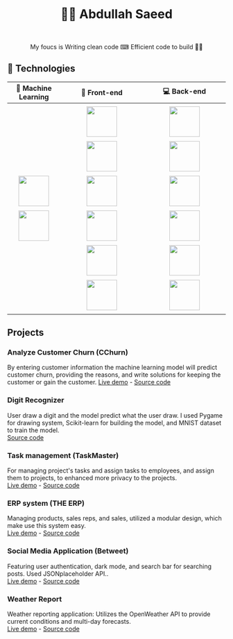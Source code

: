 <h1 align="center">👨‍💻 Abdullah Saeed</h3>
</br>
<p align="center">My foucs is Writing clean code ⌨ Efficient code to build 🏄‍♂️</p>
  
## 🔨 Technologies
<table>
  <thead>
      <th>🤖 Machine Learning</th>
      <th>🎨 Front-end</th>
      <th>💻 Back-end</th>
  </thead>
  <tbody>
    <tr>
      <td align="center">  
        <img width="70px" style="padding: 5px 10px;" src="https://cdn.jsdelivr.net/gh/devicons/devicon@latest/icons/scikitlearn/scikitlearn-original.svg"/>
        <img width="70px" style="padding: 5px 10px;" src="https://cdn.jsdelivr.net/gh/devicons/devicon@latest/icons/tensorflow/tensorflow-original.svg"/>
      </td>
       <td align="center">
        <img width="70px" style="padding: 5px 10px;" src="https://cdn.jsdelivr.net/gh/devicons/devicon@latest/icons/javascript/javascript-original.svg" />
        <img width="70px" style="padding: 5px 10px;" src="https://cdn.jsdelivr.net/gh/devicons/devicon@latest/icons/react/react-original.svg" />
        <img width="70px" style="padding: 5px 10px;" src="https://cdn.jsdelivr.net/gh/devicons/devicon@latest/icons/typescript/typescript-original.svg" />
        <img width="70px" style="padding: 5px 10px;" src="https://cdn.jsdelivr.net/gh/devicons/devicon@latest/icons/nextjs/nextjs-original.svg" />
        <img width="70px" style="padding: 5px 10px;" src="https://cdn.jsdelivr.net/gh/devicons/devicon@latest/icons/tailwindcss/tailwindcss-original.svg" />
        <img width="70px" style="padding: 5px 10px;" src="https://cdn.jsdelivr.net/gh/devicons/devicon@latest/icons/redux/redux-original.svg" />
      </td>
      <td align="center">
        <img width="70px" style="padding: 5px 10px;" src="https://cdn.jsdelivr.net/gh/devicons/devicon@latest/icons/nodejs/nodejs-original-wordmark.svg" />
        <img width="70px" style="padding: 5px 10px;" src="https://cdn.jsdelivr.net/gh/devicons/devicon@latest/icons/typescript/typescript-original.svg" />
        <img width="70px" style="padding: 5px 10px;" src="https://cdn.jsdelivr.net/gh/devicons/devicon@latest/icons/express/express-original.svg" />
        <img width="70px" style="padding: 5px 10px;" src="https://cdn.jsdelivr.net/gh/devicons/devicon@latest/icons/prisma/prisma-original.svg" />
        <img width="70px" style="padding: 5px 10px;" src="https://cdn.jsdelivr.net/gh/devicons/devicon@latest/icons/postgresql/postgresql-original.svg" />
        <img width="70px" style="padding: 5px 10px;" src="https://cdn.jsdelivr.net/gh/devicons/devicon@latest/icons/mongodb/mongodb-original-wordmark.svg" />
      </td>
    </tr>
  </tbody>
</table>

## Projects

### Analyze Customer Churn (CChurn)
By entering customer information the machine learning model will predict customer churn, providing the reasons, and write solutions for keeping the customer or gain the customer.
[Live demo](https://analyze-customer-churn.onrender.com/) - [Source code](https://github.com/Abdullah-Saeed-BB/analyze-customer-churn)

### Digit Recognizer
User draw a digit and the model predict what the user draw. I used Pygame for drawing system, Scikit-learn for building the model, and MNIST dataset to train the model.<br/>
[Source code](https://github.com/Abdullah-Saeed-BB/digit_recognizer)

### Task management (TaskMaster)
For managing project's tasks and assign tasks to employees, and assign them to projects, to enhanced more privacy to the projects.<br/>
[Live demo](https://task-management-client-tan.vercel.app/login) - [Source code](https://github.com/Abdullah-Saeed-BB/task-management)

### ERP system (THE ERP)
Managing products, sales reps, and sales, utilized a modular design, which make use this system easy.<br/>
[Live demo](https://the-erp-system-nextjs.vercel.app) - [Source code](https://github.com/Abdullah-Saeed-BB/the-erp-system)

### Social Media Application (Betweet)
Featuring user authentication, dark mode, and search bar for searching posts. Used JSONplaceholder API..<br/>
[Live demo](https://abdullah-saeed-bb.github.io/Betweet-social-media/#/login) - [Source code](https://github.com/Abdullah-Saeed-BB/Betweet-social-media/tree/code_preview)

### Weather Report
Weather reporting application: Utilizes the OpenWeather API to provide current conditions and multi-day forecasts.<br/>
[Live demo](https://abdullah-saeed-bb.github.io/weather-report/) - [Source code](https://github.com/Abdullah-Saeed-BB/weather-report)
